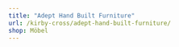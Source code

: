 ```yaml
---
title: "Adept Hand Built Furniture"
url: /kirby-cross/adept-hand-built-furniture/
shop: Möbel
---
```

